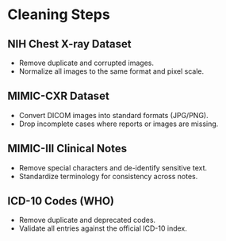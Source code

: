 # Cleaning Steps

## NIH Chest X-ray Dataset

- Remove duplicate and corrupted images.
- Normalize all images to the same format and pixel scale.

## MIMIC-CXR Dataset

- Convert DICOM images into standard formats (JPG/PNG).
- Drop incomplete cases where reports or images are missing.

## MIMIC-III Clinical Notes

- Remove special characters and de-identify sensitive text.
- Standardize terminology for consistency across notes.

## ICD-10 Codes (WHO)

- Remove duplicate and deprecated codes.
- Validate all entries against the official ICD-10 index.
